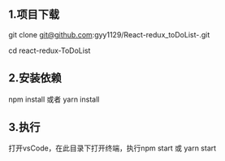 ## 1.项目下载
git clone git@github.com:gyy1129/React-redux_toDoList-.git

cd react-redux-ToDoList

## 2.安装依赖
npm install 或者 yarn install

## 3.执行
打开vsCode，在此目录下打开终端，执行npm start 或 yarn start